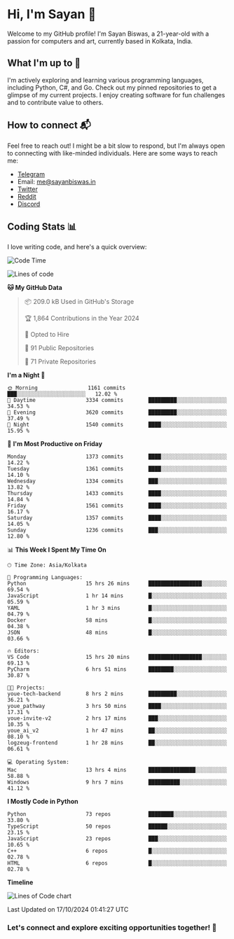 # Hi, I'm Sayan 👋

Welcome to my GitHub profile! I'm Sayan Biswas, a 21-year-old with a passion for computers and art, currently based in Kolkata, India.

## What I'm up to 🚀

I'm actively exploring and learning various programming languages, including Python, C#, and Go. Check out my pinned repositories to get a glimpse of my current projects. I enjoy creating software for fun challenges and to contribute value to others.

## How to connect 📬

Feel free to reach out! I might be a bit slow to respond, but I'm always open to connecting with like-minded individuals. Here are some ways to reach me:

- [Telegram](https://t.me/dank_as_fuck)
- Email: [me@sayanbiswas.in](mailto:me@sayanbiswas.in)
- [Twitter](https://twitter.com/TheDankDel)
- [Reddit](https://www.reddit.com/user/dank_as_fuck_/)
- [Discord](https://discordapp.com/users/506536929152466945)

## Coding Stats 📊

I love writing code, and here's a quick overview:

<!--START_SECTION:waka-->
![Code Time](http://img.shields.io/badge/Code%20Time-1%2C883%20hrs%2011%20mins-blue)

![Lines of code](https://img.shields.io/badge/From%20Hello%20World%20I%27ve%20Written-6.2%20million%20lines%20of%20code-blue)

**🐱 My GitHub Data** 

> 📦 209.0 kB Used in GitHub's Storage 
 > 
> 🏆 1,864 Contributions in the Year 2024
 > 
> 💼 Opted to Hire
 > 
> 📜 91 Public Repositories 
 > 
> 🔑 71 Private Repositories 
 > 
**I'm a Night 🦉** 

```text
🌞 Morning                1161 commits        ███░░░░░░░░░░░░░░░░░░░░░░   12.02 % 
🌆 Daytime                3334 commits        █████████░░░░░░░░░░░░░░░░   34.53 % 
🌃 Evening                3620 commits        █████████░░░░░░░░░░░░░░░░   37.49 % 
🌙 Night                  1540 commits        ████░░░░░░░░░░░░░░░░░░░░░   15.95 % 
```
📅 **I'm Most Productive on Friday** 

```text
Monday                   1373 commits        ████░░░░░░░░░░░░░░░░░░░░░   14.22 % 
Tuesday                  1361 commits        ████░░░░░░░░░░░░░░░░░░░░░   14.10 % 
Wednesday                1334 commits        ███░░░░░░░░░░░░░░░░░░░░░░   13.82 % 
Thursday                 1433 commits        ████░░░░░░░░░░░░░░░░░░░░░   14.84 % 
Friday                   1561 commits        ████░░░░░░░░░░░░░░░░░░░░░   16.17 % 
Saturday                 1357 commits        ████░░░░░░░░░░░░░░░░░░░░░   14.05 % 
Sunday                   1236 commits        ███░░░░░░░░░░░░░░░░░░░░░░   12.80 % 
```


📊 **This Week I Spent My Time On** 

```text
🕑︎ Time Zone: Asia/Kolkata

💬 Programming Languages: 
Python                   15 hrs 26 mins      █████████████████░░░░░░░░   69.54 % 
JavaScript               1 hr 14 mins        █░░░░░░░░░░░░░░░░░░░░░░░░   05.59 % 
YAML                     1 hr 3 mins         █░░░░░░░░░░░░░░░░░░░░░░░░   04.79 % 
Docker                   58 mins             █░░░░░░░░░░░░░░░░░░░░░░░░   04.38 % 
JSON                     48 mins             █░░░░░░░░░░░░░░░░░░░░░░░░   03.66 % 

🔥 Editors: 
VS Code                  15 hrs 20 mins      █████████████████░░░░░░░░   69.13 % 
PyCharm                  6 hrs 51 mins       ████████░░░░░░░░░░░░░░░░░   30.87 % 

🐱‍💻 Projects: 
youe-tech-backend        8 hrs 2 mins        █████████░░░░░░░░░░░░░░░░   36.21 % 
youe_pathway             3 hrs 50 mins       ████░░░░░░░░░░░░░░░░░░░░░   17.31 % 
youe-invite-v2           2 hrs 17 mins       ███░░░░░░░░░░░░░░░░░░░░░░   10.35 % 
youe_ai_v2               1 hr 47 mins        ██░░░░░░░░░░░░░░░░░░░░░░░   08.10 % 
logzeug-frontend         1 hr 28 mins        ██░░░░░░░░░░░░░░░░░░░░░░░   06.61 % 

💻 Operating System: 
Mac                      13 hrs 4 mins       ███████████████░░░░░░░░░░   58.88 % 
Windows                  9 hrs 7 mins        ██████████░░░░░░░░░░░░░░░   41.12 % 
```

**I Mostly Code in Python** 

```text
Python                   73 repos            ████████░░░░░░░░░░░░░░░░░   33.80 % 
TypeScript               50 repos            ██████░░░░░░░░░░░░░░░░░░░   23.15 % 
JavaScript               23 repos            ███░░░░░░░░░░░░░░░░░░░░░░   10.65 % 
C++                      6 repos             █░░░░░░░░░░░░░░░░░░░░░░░░   02.78 % 
HTML                     6 repos             █░░░░░░░░░░░░░░░░░░░░░░░░   02.78 % 
```



**Timeline**

![Lines of Code chart](https://raw.githubusercontent.com/Dank-del/Dank-del/main/assets/bar_graph.png)


 Last Updated on 17/10/2024 01:41:27 UTC
<!--END_SECTION:waka-->

### Let's connect and explore exciting opportunities together! 🚀
